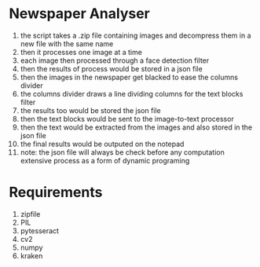 # Newspaper Analyser #
1. the script takes a .zip file containing images and decompress them in a new file with the same name
2. then it processes one image at a time
3. each image then processed through a face detection filter 
4. then the results of process would be stored in a json file
5. then the images in the newspaper get blacked to ease the columns divider
6. the columns divider draws a line dividing columns for the text blocks filter
7. the results too would be stored the json file
8. then the text blocks would be sent to the image-to-text processor
9. then the text would be extracted from the images and also stored in the json file
10. the final results would be outputed on the notepad
11. note: the json file will always be check before any computation extensive process as a form of dynamic programing

# Requirements #
1. zipfile
2. PIL
3. pytesseract
4. cv2
5. numpy
6. kraken

